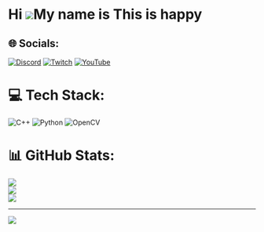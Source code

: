 
Hi ![](https://user-images.githubusercontent.com/18350557/176309783-0785949b-9127-417c-8b55-ab5a4333674e.gif)My name is This is happy
=====================================================================================================================================


## 🌐 Socials:
[![Discord](https://img.shields.io/badge/Discord-%237289DA.svg?logo=discord&logoColor=white)](https://discord.gg/thisishappy) [![Twitch](https://img.shields.io/badge/Twitch-%239146FF.svg?logo=Twitch&logoColor=white)](https://twitch.tv/th1sishappy) [![YouTube](https://img.shields.io/badge/YouTube-%23FF0000.svg?logo=YouTube&logoColor=white)](https://youtube.com/@Thisishappy-888) 

# 💻 Tech Stack:
![C++](https://img.shields.io/badge/c++-%2300599C.svg?style=for-the-badge&logo=c%2B%2B&logoColor=white) ![Python](https://img.shields.io/badge/python-3670A0?style=for-the-badge&logo=python&logoColor=ffdd54) ![OpenCV](https://img.shields.io/badge/opencv-%23white.svg?style=for-the-badge&logo=opencv&logoColor=white)
# 📊 GitHub Stats:
![](https://github-readme-stats.vercel.app/api?username=thisishappy&theme=blue_navy&hide_border=false&include_all_commits=false&count_private=false)<br/>
![](https://github-readme-streak-stats.herokuapp.com/?user=thisishappy&theme=blue_navy&hide_border=false)<br/>
![](https://github-readme-stats.vercel.app/api/top-langs/?username=thisishappy&theme=blue_navy&hide_border=false&include_all_commits=false&count_private=false&layout=compact)

---
[![](https://visitcount.itsvg.in/api?id=thisishappy&icon=4&color=1)](https://visitcount.itsvg.in)

<!-- Proudly created with GPRM ( https://gprm.itsvg.in ) -->
